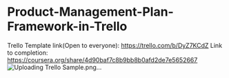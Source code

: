# Product-Management-Plan-Framework-in-Trello
Trello Template link(Open to everyone): https://trello.com/b/DyZ7KCdZ
Link to completion: https://coursera.org/share/4d90baf7c8b9bb8b0afd2de7e5652667
![Uploading Trello Sample.png…]()
